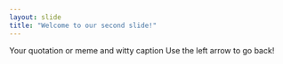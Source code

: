 ```yaml
---
layout: slide
title: "Welcome to our second slide!"
---
```

Your quotation or meme and witty caption
Use the left arrow to go back!
